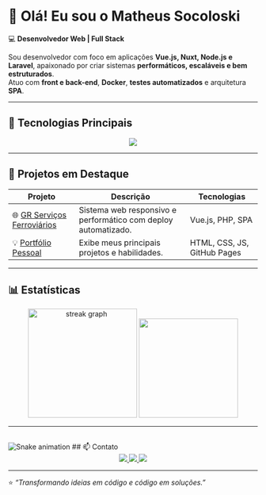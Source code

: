 # 👋 Olá! Eu sou o Matheus Socoloski  
💻 **Desenvolvedor Web | Full Stack**

Sou desenvolvedor com foco em aplicações **Vue.js, Nuxt, Node.js e Laravel**, apaixonado por criar sistemas **performáticos, escaláveis e bem estruturados**.  
Atuo com **front e back-end**, **Docker**, **testes automatizados** e arquitetura **SPA**.

---

## 🚀 Tecnologias Principais

<div align="center">
  <img src="https://skillicons.dev/icons?i=vue,nuxt,js,ts,react,nextjs,nodejs,php,laravel,postgres,mysql,docker,git,github,figma,jest,cypress,aws" />
</div>

---

## 🌟 Projetos em Destaque

| Projeto | Descrição | Tecnologias |
|----------|------------|--------------|
| 🌐 [GR Serviços Ferroviários](https://grservicosferroviais.com) | Sistema web responsivo e performático com deploy automatizado. | Vue.js, PHP, SPA |
| 💡 [Portfólio Pessoal](https://matheussocoloski.github.io/portifolio-MatheusSocoloski.github.io/#projetos) | Exibe meus principais projetos e habilidades. | HTML, CSS, JS, GitHub Pages |

---

## 📊 Estatísticas

<div align="center">
  <img src="https://streak-stats.demolab.com?user=maurodesouza&locale=en&mode=daily&theme=dark&hide_border=false&border_radius=5&order=3" height="220" alt="streak graph"  />
  <img height="200rem" src="https://github-readme-stats.vercel.app/api/top-langs/?username=MatheusSocoloski&layout=compact&theme=tokyonight"/>
</div>

---

<br clear="both">

<img src="https://raw.githubusercontent.com/maurodesouza/maurodesouza/output/snake.svg" alt="Snake animation" />
## 📫 Contato

<div align="center">
  <a href="mailto:matheusocoloski1@gmail.com">
    <img src="https://img.shields.io/badge/-Email-red?style=for-the-badge&logo=gmail&logoColor=white"/>
  </a>
  <a href="https://www.linkedin.com/in/matheussocoloski/" target="_blank">
    <img src="https://img.shields.io/badge/-LinkedIn-blue?style=for-the-badge&logo=linkedin&logoColor=white"/>
  </a>
  <a href="https://matheussocoloski.github.io/portifolio-MatheusSocoloski.github.io/#projetos" target="_blank">
    <img src="https://img.shields.io/badge/-Portfólio-0A66C2?style=for-the-badge&logo=vercel&logoColor=white"/>
  </a>
</div>

---

⭐ _“Transformando ideias em código e código em soluções.”_
